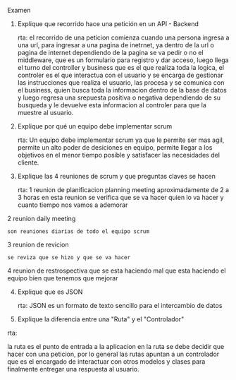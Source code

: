 Examen

1. Explique que recorrido hace una petición en un API - Backend

   rta:
   el recorrido de una peticion comienza cuando una persona ingresa a una url, para ingresar a una pagina de inetrnet, ya dentro de la url o pagina de internet dependiendo de la pagina se va pedir o no el middleware, que es un formulario para registro y dar acceso, luego llega el turno del controller y business que es el que realiza toda la logica, el controler es el que interactua con el usuario y se encarga de gestionar las instrucciones que realiza el usuario, las procesa y se comunica con el business, quien busca toda la informacion dentro de la base de datos y luego regresa una srepuesta positiva o negativa dependiendo de su busqueda y le devuelve esta informacion al controler para que la muestre al usuario.

2. Explique por qué un equipo debe implementar scrum

   rta: Un equipo debe implementar scrum ya que le permite ser mas agil, permite un alto poder de desiciones en equipo, permite llegar a los objetivos en el menor tiempo posible y satisfacer las necesidades del cliente.

3. Explique las 4 reuniones de scrum y que preguntas claves se hacen

   rta:
   1 reunion de planificacion planning meeting aproximadamente de 2 a 3 horas
   en esta reunion se verifica que se va hacer quien lo va hacer y cuanto tiempo nos vamos a ademorar

2 reunion daily meeting

    son reuniones diarias de todo el equipo scrum

3 reunion de revicion

    se reviza que se hizo y que se va hacer

4 reunion de restrospectiva
que se esta haciendo mal
que esta haciendo el equipo bien
que tenemos que mejorar

4. Explique que es JSON

   rta:
   JSON es un formato de texto sencillo para el intercambio de datos

5. Explique la diferencia entre una "Ruta" y el "Controlador"

rta:

la ruta es el punto de entrada a la aplicacion en la ruta se debe decidir que hacer con una peticion, por lo general las rutas apuntan a un controlador que es el encargado de interactuar con otros modelos y clases para finalmente entregar una respuesta al usuario.
